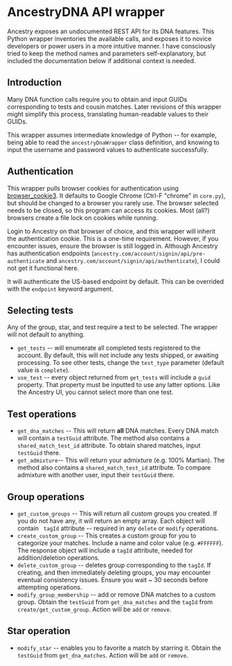 # AncestryDNA API wrapper

Ancestry exposes an undocumented REST API for its DNA features. This Python wrapper inventories the available calls, and exposes it to novice developers or power users in a more intuitive manner. I have consciously tried to keep the method names and parameters self-explanatory, but included the documentation below if additional context is needed.

## Introduction
Many DNA function calls require you to obtain and input GUIDs corresponding to tests and cousin matches. Later revisions of this wrapper might simplify this process, translating human-readable values to their GUIDs.

This wrapper assumes intermediate knowledge of Python -- for example, being able to read the `ancestryDnaWrapper` class definition, and knowing to input the username and password values to authenticate successfully. 

## Authentication
This wrapper pulls browser cookies for authentication using [browser_cookie3](https://github.com/borisbabic/browser_cookie3). It defaults to Google Chrome (Ctrl-F "chrome" in `core.py`), but should be changed to a browser you rarely use. The browser selected needs to be closed, so this program can access its cookies. Most (all?) browsers create a file lock on cookies while running.

Login to Ancestry on that browser of choice, and this wrapper will inherit the authentication cookie. This is a one-time requirement. However, if you encounter issues, ensure the browser is still logged in. Although Ancestry has authentication endpoints (`ancestry.com/account/signin/api/pre-authenticate` and `ancestry.com/account/signin/api/authenticate`), I could not get it functional here.

It will authenticate the US-based endpoint by default. This can be overrided with the `endpoint` keyword argument.

## Selecting tests
Any of the group, star, and test require a test to be selected. The wrapper will not default to anything.

* `get_tests` -- will enumerate all completed tests registered to the account. By default, this will not include any tests shipped, or awaiting processing. To see other tests, change the `test_type` parameter (default value is `complete`).
* `use_test` -- every object returned from `get_tests` will include a `guid` property. That property must be inputted to use any latter options. Like the Ancestry UI, you cannot select more than one test.

## Test operations
* `get_dna_matches` -- This will return **all** DNA matches. Every DNA match will contain a `testGuid` attribute. The method also contains a `shared_match_test_id` attribute. To obtain shared matches, input `testGuid` there.
* `get_admixture`-- This will return your admixture (e.g. 100% Martian). The method also contains a `shared_match_test_id` attribute. To compare admixture with another user, input their `testGuid` there.

## Group operations
* `get_custom_groups` -- This will return all custom groups you created. If you do not have any, it will return an empty array. Each object will contain ` tagId` attribute -- required in any `delete` or `modify` operations. 
* `create_custom_group` -- This creates a custom group for you to categorize your matches. Include a name and color value (e.g. `#FFFFFF`). The response object will include a `tagId` attribute, needed for addition/deletion operations.
* `delete_custom_group` -- deletes group corresponding to the `tagId`. If creating, and then immediately deleting groups, you may encounter eventual consistency issues. Ensure you wait ~ 30 seconds before attempting operations.
* `modify_group_membership` -- add or remove DNA matches to a custom group. Obtain the `testGuid` from `get_dna_matches` and the `tagId` from `create/get_custom_group`. Action will be `add` or `remove`.

## Star operation
* `modify_star` -- enables you to favorite a match by starring it. Obtain the `testGuid` from `get_dna_matches`. Action will be `add` or `remove`.
